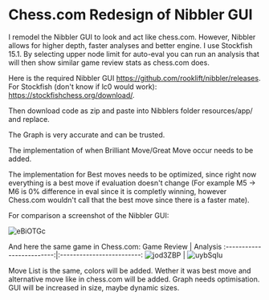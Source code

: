 # Chess.com Redesign of Nibbler GUI
I remodel the Nibbler GUI to look and act like chess.com. However, Nibbler allows for higher depth, faster analyses and better engine. I use Stockfish 15.1. By selecting upper node limit for auto-eval you can run an analysis that will then show similar game review stats as chess.com does.

Here is the required Nibbler GUI https://github.com/rooklift/nibbler/releases.
For Stockfish (don't know if lc0 would work): https://stockfishchess.org/download/.

Then download code as zip and paste into Nibblers folder resources/app/ and replace.

The Graph is very accurate and can be trusted.

The implementation of when Brilliant Move/Great Move occur needs to be added.

The implementation for Best moves needs to be optimized, since right now everything is a best move if evaluation doesn't change (For example M5 -> M6 is 0% difference in eval since it is completly winning, however Chess.com wouldn't call that the best move since there is a faster mate).

For comparison a screenshot of the Nibbler GUI:

![eBiOTGc](https://user-images.githubusercontent.com/23149790/222598033-5ed89b16-93b7-4fc1-a47f-4fa8b2d10a45.png)

And here the same game in Chess.com:
Game Review             |  Analysis
:-------------------------:|:-------------------------:
![jod3ZBP](https://user-images.githubusercontent.com/23149790/222598061-c2799192-8289-4cea-bf4a-872f36135c0f.png)  |  ![uybSqIu](https://user-images.githubusercontent.com/23149790/222598082-6810fa0d-4dc4-4f0e-bf6d-5592f4a09818.png)

Move List is the same, colors will be added.
Wether it was best move and alternative move like in chess.com will be added.
Graph needs optimisation.
GUI will be increased in size, maybe dynamic sizes.
